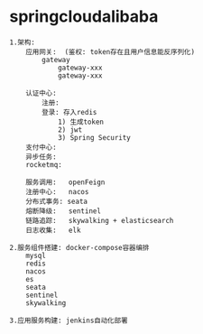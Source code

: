 # springcloudalibaba
	1.架构:
		应用网关:  (鉴权: token存在且用户信息能反序列化)
            gateway
        	    gateway-xxx
                gateway-xxx
        
        认证中心:   
            注册:
            登录: 存入redis
                1) 生成token 
                2) jwt      
                3) Spring Security
        支付中心:
        异步任务:
        rocketmq:
        		
		服务调用:   openFeign
		注册中心:   nacos
		分布式事务: seata
		熔断降级:   sentinel
        链路追踪:   skywalking + elasticsearch 
        日志收集:   elk
		
	2.服务组件搭建: docker-compose容器编排
		mysql
		redis
		nacos
		es
		seata
		sentinel
		skywalking

	3.应用服务构建: jenkins自动化部署

